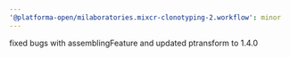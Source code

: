 ```yaml
---
'@platforma-open/milaboratories.mixcr-clonotyping-2.workflow': minor
---
```


fixed bugs with assemblingFeature and updated ptransform to 1.4.0
